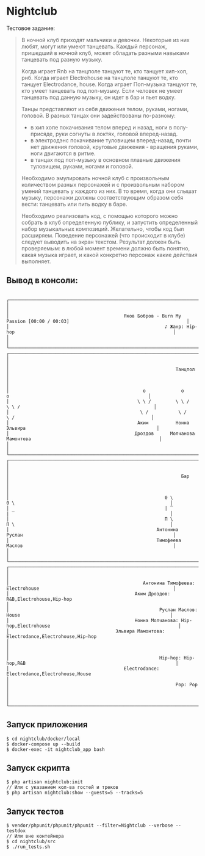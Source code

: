 # Nightclub

Тестовое задание:

> В ночной клуб приходят мальчики и девочки. Некоторые из них любят, могут или умеют
танцевать.
> Каждый персонаж, пришедший в ночной клуб, может обладать разными навыками
танцевать под разную музыку.
> 
> Когда играет Rnb на танцполе танцуют те, кто танцует хип-хоп, рнб.
> Когда играет Electrohouse на танцполе танцуют те, кто танцует Electrodance, house.
> Когда играет Поп-музыка танцуют те, кто умеет танцевать под поп-музыку.
> Если человек не умеет танцевать под данную музыку, он идет в бар и пьет водку.
> 
> Танцы представляют из себя движения телом, руками, ногами, головой.
> В разных танцах они задействованы по-разному:
> - в хип хопе покачивания телом вперед и назад, ноги в полу-присяде, руки согнуты в локтях, головой вперед-назад.
> - в электродэнс покачивание туловищем вперед-назад, почти нет движения головой, круговые движения - вращения руками, ноги двигаются в ритме.
> - в танцах под поп-музыку в основном плавные движения туловищем, руками, ногами и головой.
> 
> Необходимо эмулировать ночной клуб с произвольным количеством разных персонажей и с произвольным набором умений танцевать у каждого из них.
> В то время, когда они слышат музыку, персонажи должны соответствующим образом себя вести: танцевать или пить водку в баре.
> 
> Необходимо реализовать код, с помощью которого можно собрать в клуб определенную публику, и запустить определенный набор музыкальных композиций. Желательно, чтобы код был расширяем.
> Поведение персонажей (что происходит в клубе) следует выводить на экран текстом.
> Результат должен быть проверяемым: в любой момент времени должно быть понятно, какая музыка играет, и какой конкретно персонаж какие действия выполняет.

## Вывод в консоли:

```
                                                                                                                                      
┌──────────────────────────────────────────────────────────────────────────────────────────────────────────────────────────────────┐
│                                                                                                                                  │
│                                          Яков Бобров - Burn My Passion [00:00 / 00:03]                                           │
│                                                         ♪ Жанр: Hip-hop                                                          │
│                                                                                                                                  │
└──────────────────────────────────────────────────────────────────────────────────────────────────────────────────────────────────┘
┌──────────────────────────────────────────────────────────────────────────────────────────────────────────────────────────────────┐
│                                                                                                                                  │
│                                                             Танцпол                                                              │
│                                                                                                                                  │
│                                                 o             o              o                                                   │
│                                               \ \ /         \ \ /          \ \ /                                                 │
│                                                \ /           \ /            \ /                                                  │
│                                               Аким          Нонна         Эльвира                                                │
│                                              Дроздов      Молчановa      Мамонтовa                                               │
│                                                                                                                                  │
└──────────────────────────────────────────────────────────────────────────────────────────────────────────────────────────────────┘
┌──────────────────────────────────────────────────────────────────────────────────────────────────────────────────────────────────┐
│                                                                                                                                  │
│                                                               Бар                                                                │
│                                                                                                                                  │
│                                                         0 \          0 \                                                         │
│                                                         | ‾          | ‾                                                         │
│                                                         П \          П \                                                         │
│                                                      Антонина       Руслан                                                       │
│                                                      Тимофеевa      Маслов                                                       │
│                                                                                                                                  │
└──────────────────────────────────────────────────────────────────────────────────────────────────────────────────────────────────┘
┌──────────────────────────────────────────────────────────────────────────────────────────────────────────────────────────────────┐
│                                                                                                                                  │
│                                                 Антонина Тимофеевa: Electrohouse                                                 │
│                                              Аким Дроздов: R&B,Electrohouse,Hip-hop                                              │
│                                                       Руслан Маслов: House                                                       │
│                                              Нонна Молчановa: Hip-hop,Electrohouse                                               │
│                                       Эльвира Мамонтовa: Electrodance,Electrohouse,Hip-hop                                       │
│                                                                                                                                  │
│                                                       Hip-hop: Hip-hop,R&B                                                       │
│                                          Electrodance: Electrodance,Electrohouse,House                                           │
│                                                             Pop: Pop                                                             │
│                                                                                                                                  │
└──────────────────────────────────────────────────────────────────────────────────────────────────────────────────────────────────┘
```

## Запуск приложения 

```
$ cd nightclub/docker/local
$ docker-compose up --build
$ docker-exec -it nightclub_app bash
```

## Запуск скрипта 

```
$ php artisan nightclub:init
// Или с указанием кол-ва гостей и треков
$ php artisan nightclub:show --guests=5 --tracks=5
```

## Запуск тестов 

```
$ vendor/phpunit/phpunit/phpunit --filter=Nightclub --verbose --testdox
// Или вне контейнера
$ cd nightclub/src
$ ./run_tests.sh
```
